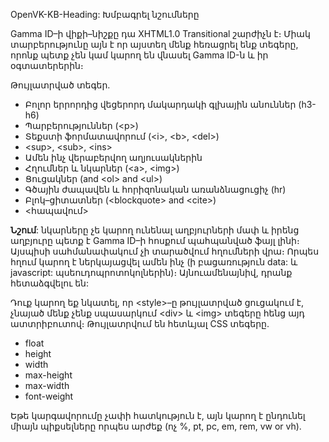 OpenVK-KB-Heading: Խմբագրել նշումները

Gamma ID–ի վիքի–նիշքը դա XHTML1.0 Transitional շարժիչն է։ Միակ տարբերությունը այն է որ այստեղ մենք հեռացրել ենք տեգերը, որոնք պետք չեն կամ կարող են վնասել Gamma ID-ն և իր օգտատերերին։

Թույլատրված տեգեր․
* Բոլոր երրորդից վեցերորդ մակարդակի գլխային անուններ (h3-h6)
* Պարբերություններ (&lt;p&gt;)
* Տեքստի ֆորմատավորում (&lt;i&gt;, &lt;b&gt;, &lt;del&gt;)
* &lt;sup&gt;, &lt;sub&gt;, &lt;ins&gt;
* Ամեն ինչ վերաբերվող աղյուսակներին
* Հղումներ և նկարներ (&lt;a&gt;, &lt;img&gt;)
* Ցուցակներ (and &lt;ol&gt; and &lt;ul&gt;)
* Գծային ժապավեն և հորիզոնական առանձնացուցիչ (hr)
* Բլոկ–ցիտատներ (&lt;blockquote&gt; and &lt;cite&gt;)
* &lt;հապավում&gt;

**Նշում**: նկարները չե կարող ունենալ աղբյուրների մափ և իրենց աղբյուրը պետք է Gamma ID–ի հոսքում պահպանված ֆայլ լինի։ Այսպիսի սահմանափակում չի տարածվում հղումների վրա։ Որպես հղում կարող է ներկայացվել ամեն ինչ (ի բացառություն data: և javascript: պսեուդոպրոտոկոլներին)։ Այնուամենայնիվ, դրանք հետաձգվելու են:

Դուք կարող եք նկատել, որ &lt;style&gt;–ը թույլատրված ցուցակում է, չնայած մենք չենք սպասարկում &lt;div&gt; և &lt;img&gt; տեգերը հենց այդ ատտրիբուտով։ Թույլատրվում են հետևյալ CSS տեգերը․
* float
* height
* width
* max-height
* max-width
* font-weight

Եթե կարգավորումը չափի հատկություն է, այն կարող է ընդունել միայն պիքսելները որպես արժեք (ոչ %, pt, pc, em, rem, vw or vh).
